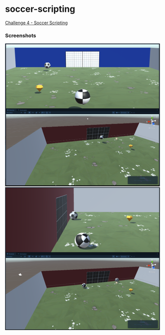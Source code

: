 # soccer-scripting
[Challenge 4 - Soccer Scripting](https://learn.unity.com/tutorial/challenge-4-soccer-scripting?uv=2019.4&pathwayId=5f7e17e1edbc2a5ec21a20af&missionId=5f7648a4edbc2a5578eb67df&projectId=5cf96846edbc2a2bcde6d0fc#)

### Screenshots
<img title="screenshot-1" alt="screenshot-1" src="/images/screenshot-1.png">
<br>
<img title="screenshot-2" alt="screenshot-2" src="/images/screenshot-2.png">
